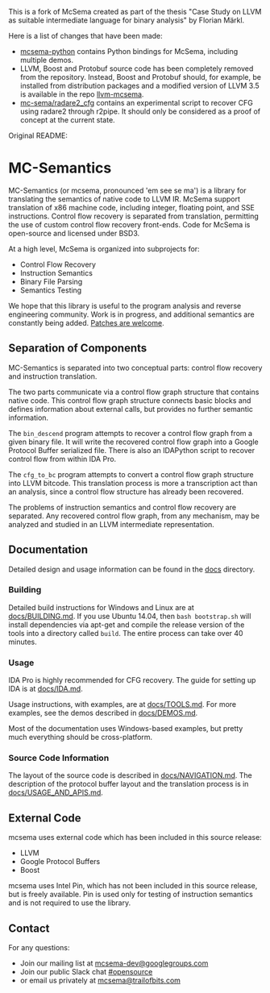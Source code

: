This is a fork of McSema created as part of the thesis "Case Study on LLVM as suitable intermediate language for binary analysis" by Florian Märkl.

Here is a list of changes that have been made:
* [mcsema-python](./mcsema-python) contains Python bindings for McSema, including multiple demos.
* LLVM, Boost and Protobuf source code has been completely removed from the repository. Instead, Boost and Protobuf should, for example, be installed from distribution packages and a modified version of LLVM 3.5 is available in the repo [llvm-mcsema](https://github.com/thestr4ng3r/llvm-mcsema).
* [mc-sema/radare2_cfg](./mc-sema/radare2_cfg) contains an experimental script to recover CFG using radare2 through r2pipe. It should only be considered as a proof of concept at the current state.

Original README:

MC-Semantics
============

MC-Semantics (or mcsema, pronounced 'em see se ma') is a library for translating the semantics of native code to LLVM IR. McSema support translation of x86 machine code, including integer, floating point, and SSE instructions. Control flow recovery is separated from translation, permitting the use of custom control flow recovery front-ends. Code for McSema is open-source and licensed under BSD3.

At a high level, McSema is organized into subprojects for:
* Control Flow Recovery
* Instruction Semantics
* Binary File Parsing
* Semantics Testing

We hope that this library is useful to the program analysis and reverse engineering community. Work is in progress, and additional semantics are constantly being added. [Patches are welcome](https://github.com/trailofbits/mcsema/issues).

## Separation of Components

MC-Semantics is separated into two conceptual parts: control flow recovery and instruction translation. 

The two parts communicate via a control flow graph structure that contains native code. This control flow graph structure connects basic blocks and defines information about external calls, but provides no further semantic information.

The `bin_descend` program attempts to recover a control flow graph from a given binary file. It will write the recovered control flow graph into a Google Protocol Buffer serialized file. There is also an IDAPython script to recover control flow from within IDA Pro.

The `cfg_to_bc` program attempts to convert a control flow graph structure into LLVM bitcode. This translation process is more a transcription act than an analysis, since a control flow structure has already been recovered.

The problems of instruction semantics and control flow recovery are separated. Any recovered control flow graph, from any mechanism, may be analyzed and studied in an LLVM intermediate representation. 

## Documentation

Detailed design and usage information can be found in the [docs](docs/) directory.

### Building

Detailed build instructions for Windows and Linux are at [docs/BUILDING.md](docs/BUILDING.md). If you use Ubuntu 14.04, then `bash bootstrap.sh` will install dependencies via apt-get and compile the release version of the tools into a directory called `build`. The entire process can take over 40 minutes. 

### Usage


IDA Pro is highly recommended for CFG recovery. The guide for setting up IDA is at [docs/IDA.md](docs/IDA.md).

Usage instructions, with examples, are at [docs/TOOLS.md](docs/TOOLS.md). For more examples, see the demos described in [docs/DEMOS.md](docs/DEMOS.md).

Most of the documentation uses Windows-based examples, but pretty much everything should be cross-platform.


### Source Code Information 

The layout of the source code is described in [docs/NAVIGATION.md](docs/NAVIGATION.md). The description of the protocol buffer layout and the translation process is in [docs/USAGE_AND_APIS.md](docs/USAGE_AND_APIS.md).

## External Code
mcsema uses external code which has been included in this source release:
 * LLVM
 * Google Protocol Buffers
 * Boost

mcsema uses Intel Pin, which has not been included in this source release, but is freely available. Pin is used only for testing of instruction semantics and is not required to use the library.

## Contact

For any questions:
* Join our mailing list at [mcsema-dev@googlegroups.com](https://groups.google.com/forum/?hl=en#!forum/mcsema-dev)
* Join our public Slack chat [#opensource](https://empireslacking.herokuapp.com/)
* or email us privately at mcsema@trailofbits.com
